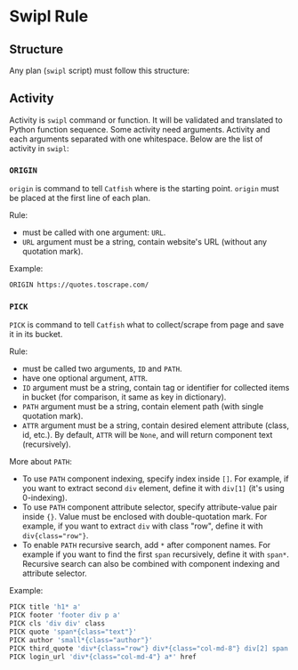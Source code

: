# Swipl Rule

## Structure
Any plan (`swipl` script) must follow this structure:

## Activity
Activity is `swipl` command or function. It will be validated and translated to Python function sequence. Some activity need arguments. Activity and each arguments separated with one whitespace. Below are the list of activity in `swipl`:

### `ORIGIN`
`origin` is command to tell `Catfish` where is the starting point. `origin` must be placed at the first line of each plan.

Rule:
- must be called with one argument: `URL`.
- `URL` argument must be a string, contain website's URL (without any quotation mark).

Example:
```sh
ORIGIN https://quotes.toscrape.com/
```

### `PICK`
`PICK` is command to tell `Catfish` what to collect/scrape from page and save it in its bucket.

Rule:
- must be called two arguments, `ID` and `PATH`.
- have one optional argument, `ATTR`.
- `ID` argument must be a string, contain tag or identifier for collected items in bucket (for comparison, it same as key in dictionary).
- `PATH` argument must be a string, contain element path (with single quotation mark).
- `ATTR` argument must be a string, contain desired element attribute (class, id, etc.). By default, `ATTR` will be `None`, and will return component text (recursively).

More about `PATH`:
- To use `PATH` component indexing, specify index inside `[]`. For example, if you want to extract second `div` element, define it with `div[1]` (it's using 0-indexing).
- To use `PATH` component attribute selector, specify attribute-value pair inside `{}`. Value must be enclosed with double-quotation mark. For example, if you want to extract `div` with class "row", define it with `div{class="row"}`.
- To enable `PATH` recursive search, add `*` after component names. For example if you want to find the first `span` recursively, define it with `span*`. Recursive search can also be combined with component indexing and  attribute selector.

Example:
```sh
PICK title 'h1* a'
PICK footer 'footer div p a'
PICK cls 'div div' class
PICK quote 'span*{class="text"}'
PICK author 'small*{class="author"}'
PICK third_quote 'div*{class="row"} div*{class="col-md-8"} div[2] span'
PICK login_url 'div*{class="col-md-4"} a*' href
```
